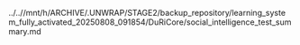 ../..//mnt/h/ARCHIVE/.UNWRAP/STAGE2/backup_repository/learning_system_fully_activated_20250808_091854/DuRiCore/social_intelligence_test_summary.md